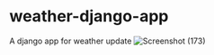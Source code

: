 # weather-django-app
A django app for weather update
![Screenshot (173)](https://user-images.githubusercontent.com/57228633/109482497-11652a80-7aa4-11eb-954e-d1c94643344b.png)
